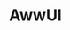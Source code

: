---
layout: home
title: AwwUI
titleTemplate: Vue3 components library

hero:
  name: AwwUI
  text: Vue组件库
  image:
    src: /logo.svg
  tagline: 基于 Vue3 + TS + Vite + Less 开发
  actions:
    - theme: brand
      text: Get Started
      link: /guide/
    - theme: alt
      text: View on GitHub
      link: 
    - theme: alt
      text: View on NPM
      link: 

features:
  - title: 💡 Instant Server Start
    details: On demand file serving over native ESM, no bundling required!
  - title: ⚡️ Lightning Fast HMR
    details: Hot Module Replacement (HMR) that stays fast regardless of app size.
  - title: 🛠️ Rich Features
    details: Out-of-the-box support for TypeScript, JSX, CSS and more.
  - title: 📦 Optimized Build
    details: Pre-configured Rollup build with multi-page and library mode support.
  - title: 🔩 Universal Plugins
    details: Rollup-superset plugin interface shared between dev and build.
  - title: 🔑 Fully Typed APIs
    details: Flexible programmatic APIs with full TypeScript typing.
---